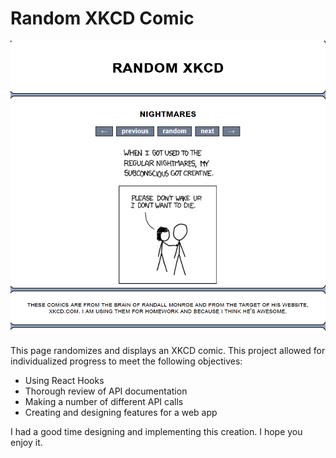 # Random XKCD Comic

<img src="./src/images/RandomXKCD.png">

This page randomizes and displays an XKCD comic. This project allowed for individualized progress to meet the following objectives:

<ul>
  <li> Using React Hooks </li>
  <li> Thorough review of API documentation </li>
  <li> Making a number of different API calls </li>
  <li> Creating and designing features for a web app </li>
</ul>

I had a good time designing and implementing this creation. I hope you enjoy it.
